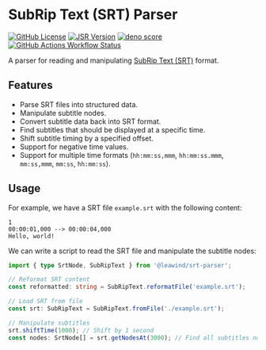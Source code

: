 # SubRip Text (SRT) Parser

[![GitHub License](https://img.shields.io/github/license/Leawind/srt-parser-ts)](https://github.com/LEAWIND/srt-parser-ts)
[![JSR Version](https://jsr.io/badges/@leawind/srt-parser)](https://jsr.io/@leawind/srt-parser)
[![deno score](https://jsr.io/badges/@leawind/srt-parser/score)](https://jsr.io/@leawind/srt-parser/doc)
[![GitHub Actions Workflow Status](https://img.shields.io/github/actions/workflow/status/Leawind/srt-parser-ts/deno-test.yaml?branch=main&logo=github-actions&label=test)](https://github.com/Leawind/srt-parser-ts/actions/workflows/deno-test.yaml)

A parser for reading and manipulating [SubRip Text (SRT)](https://en.wikipedia.org/wiki/SubRip) format.

## Features

- Parse SRT files into structured data.
- Manipulate subtitle nodes.
- Convert subtitle data back into SRT format.
- Find subtitles that should be displayed at a specific time.
- Shift subtitle timing by a specified offset.
- Support for negative time values.
- Support for multiple time formats (`hh:mm:ss,mmm`, `hh:mm:ss.mmm`, `mm:ss,mmm`, `mm:ss`, `hh:mm:ss`).

## Usage

For example, we have a SRT file `example.srt` with the following content:

```srt
1
00:00:01,000 --> 00:00:04,000
Hello, world!
```

We can write a script to read the SRT file and manipulate the subtitle nodes:

```typescript
import { type SrtNode, SubRipText } from '@leawind/srt-parser';

// Reformat SRT content
const reformatted: string = SubRipText.reformatFile('example.srt');

// Load SRT from file
const srt: SubRipText = SubRipText.fromFile('./example.srt');

// Manipulate subtitles
srt.shiftTime(1000); // Shift by 1 second
const nodes: SrtNode[] = srt.getNodesAt(3000); // Find all subtitles nodes at 3 seconds
```

